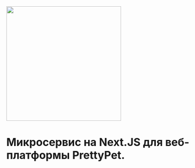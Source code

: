 <img src="https://github.com/user-attachments/assets/ca2d55e6-939b-4e72-8502-fd1c1593f055" width="300" height="300">

# Микросервис на Next.JS для веб-платформы PrettyPet.
